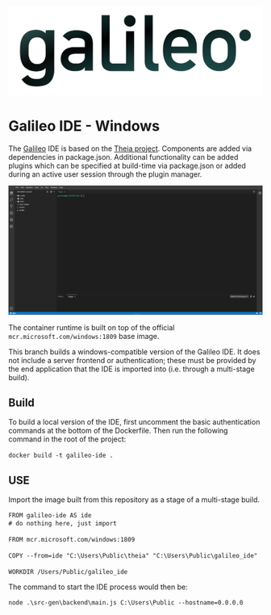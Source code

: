 ![alt](./galileo_pres.png)

# Galileo IDE - Windows

The [Galileo](https://hypernetlabs.io/galileo/) IDE is based on the [Theia project](https://theia-ide.org/).
Components are added via dependencies in package.json. Additional functionality can be added plugins which can
be specified at build-time via package.json or added during an active user session through the plugin manager. 

![alt](./screenshot.png)

The container runtime is built on top of the official `mcr.microsoft.com/windows:1809` base image. 

This branch builds a windows-compatible version of the Galileo IDE. It does not 
include a server frontend or authentication; these must be provided by the end application
that the IDE is imported into (i.e. through a multi-stage build).

## Build

To build a local version of the IDE, first uncomment the basic authentication commands at 
the bottom of the Dockerfile. Then run the following command in the root of the project:

`docker build -t galileo-ide .`

## USE

Import the image built from this repository as a stage of a multi-stage build. 

```
FROM galileo-ide AS ide
# do nothing here, just import

FROM mcr.microsoft.com/windows:1809

COPY --from=ide "C:\Users\Public\theia" "C:\Users\Public\galileo_ide"

WORKDIR /Users/Public/galileo_ide
```

The command to start the IDE process would then be:

```
node .\src-gen\backend\main.js C:\Users\Public --hostname=0.0.0.0
```